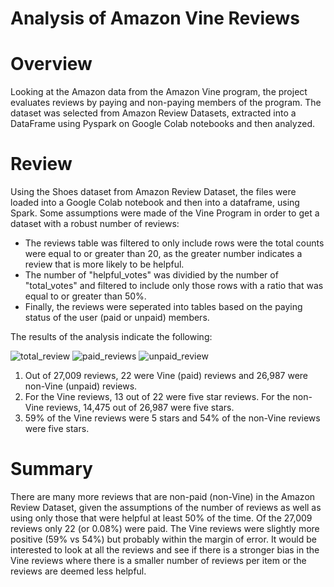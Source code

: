 # Analysis of Amazon Vine Reviews

# Overview

Looking at the Amazon data from the Amazon Vine program, the project evaluates reviews by paying and non-paying members of the program.  The dataset was selected from Amazon Review Datasets, extracted into a DataFrame using Pyspark on Google Colab notebooks and then analyzed. 

# Review

Using the Shoes dataset from Amazon Review Dataset, the files were loaded into a Google Colab notebook and then into a dataframe, using Spark. Some assumptions were made of the Vine Program in order to get a dataset with a robust number of reviews: 
- The reviews table was filtered to only include rows were the total counts were equal to or greater than 20, as the greater number indicates a review that is more likely to be helpful. 
- The number of "helpful_votes" was dividied by the number of "total_votes" and filtered to include only those rows with a ratio that was equal to or greater than 50%. 
- Finally, the reviews were seperated into tables based on the paying status of the user (paid or unpaid) members. 

The results of the analysis indicate the following: 

![total_review](https://user-images.githubusercontent.com/98054953/174163834-4b079ae7-ad25-4165-b12a-0a474f40cc6b.png) ![paid_reviews](https://user-images.githubusercontent.com/98054953/174163876-017df9d1-c38d-49a9-a09b-a3b57b251fb6.png) ![unpaid_review](https://user-images.githubusercontent.com/98054953/174163908-8ad5c4bd-c0a2-44e4-875d-89ce1dbc9188.png)

1. Out of 27,009 reviews, 22 were Vine (paid) reviews and 26,987 were non-Vine (unpaid) reviews. 
2. For the Vine reviews, 13 out of 22 were five star reviews. For the non-Vine reviews, 14,475 out of 26,987 were five stars.
3. 59% of the Vine reviews were 5 stars and 54% of the non-Vine reviews were five stars.

# Summary

There are many more reviews that are non-paid (non-Vine) in the Amazon Review Dataset, given the assumptions of the number of reviews as well as using only those that were helpful at least 50% of the time.  Of the 27,009 reviews only 22 (or 0.08%) were paid.  The Vine reviews were slightly more positive (59% vs 54%) but probably within the margin of error.  It would be interested to look at all the reviews and see if there is a stronger bias in the Vine reviews where there is a smaller number of reviews per item or the reviews are deemed less helpful. 

